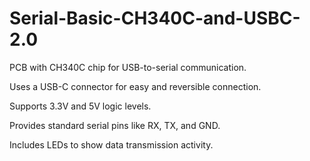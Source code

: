 # Serial-Basic-CH340C-and-USBC-2.0







PCB with CH340C chip for USB-to-serial communication.

Uses a USB-C connector for easy and reversible connection.

Supports 3.3V and 5V logic levels.

Provides standard serial pins like RX, TX, and GND.

Includes LEDs to show data transmission activity.
